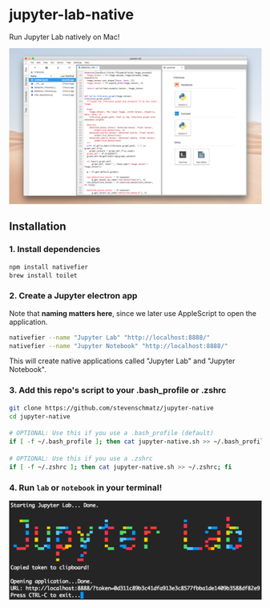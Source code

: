 # jupyter-lab-native
Run Jupyter Lab natively on Mac!

![Jupyter Lab, Native (GUI)](img/gui.png)

## Installation

### 1. Install dependencies

```bash
npm install nativefier
brew install toilet
```

### 2. Create a Jupyter electron app

Note that **naming matters here**, since we later use AppleScript to open the application.

```bash
nativefier --name "Jupyter Lab" "http://localhost:8888/"
nativefier --name "Jupyter Notebook" "http://localhost:8888/"
```

This will create native applications called "Jupyter Lab" and "Jupyter Notebook". 

### 3. Add this repo's script to your .bash_profile or .zshrc

```bash
git clone https://github.com/stevenschmatz/jupyter-native
cd jupyter-native

# OPTIONAL: Use this if you use a .bash_profile (default)
if [ -f ~/.bash_profile ]; then cat jupyter-native.sh >> ~/.bash_profile; fi

# OPTIONAL: Use this if you use a .zshrc
if [ -f ~/.zshrc ]; then cat jupyter-native.sh >> ~/.zshrc; fi
```

### 4. Run `lab` or `notebook` in your terminal!

![Jupyter Lab, Native (terminal)](img/term.png)